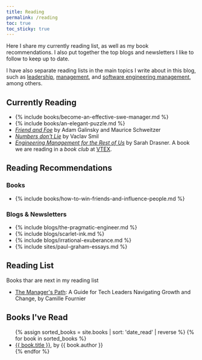 ```yaml
---
title: Reading
permalink: /reading
toc: true
toc_sticky: true
---
```


Here I share my currently reading list, as well as my book recommendations. I also put together the top blogs and newsletters I like to follow to keep up to date.

I have also separate reading lists in the main topics I write about in this blog, such as [leadership](/leadership), [management](/mgmt), and [software engineering management](/mgmt/swe), among others.

## Currently Reading

- {% include books/become-an-effective-swe-manager.md %}
- {% include books/an-elegant-puzzle.md %}
- *[Friend and Foe](https://www.goodreads.com/book/show/24388304-friend-foe)* by Adam Galinsky and Maurice Schweitzer
- *[Numbers don't Lie](https://www.goodreads.com/book/show/50705179-numbers-don-t-lie)* by Vaclav Smil
- *[Engineering Management for the Rest of Us](https://www.goodreads.com/book/show/58502800-engineering-management-for-the-rest-of-us)* by Sarah Drasner. A book we are reading in a *book club* at [VTEX](/about/vtex).

## Reading Recommendations

### Books

- {% include books/how-to-win-friends-and-influence-people.md %}

### Blogs & Newsletters

- {% include blogs/the-pragmatic-engineer.md %}
- {% include blogs/scarlet-ink.md %}
- {% include blogs/irrational-exuberance.md %}
- {% include sites/paul-graham-essays.md %}

## Reading List

Books thar are next in my reading list

- [The Manager's Path](https://www.amazon.com.br/Managers-Path-Leaders-Navigating-English-ebook/dp/B06XP3GJ7F): A Guide for Tech Leaders Navigating Growth and Change, by Camille Fournier

## Books I've Read

<ul>
{% assign sorted_books = site.books | sort: 'date_read' | reverse %}
{% for book in sorted_books %}
  <li><!-- {% if book.date_read <> "" %}{{ book.date_read }} - {% endif %} --><a href="{{ book.permalink }}">{{ book.title }}</a>, by {{ book.author }}</li>
{% endfor %}
</ul>